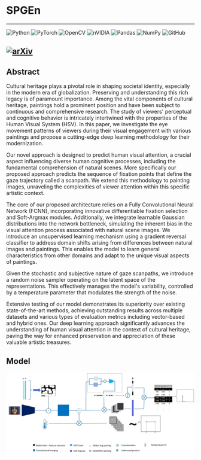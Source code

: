 # SPGEn

---


![Python](https://img.shields.io/badge/python-3670A0?style=for-the-badge&logo=python&logoColor=ffdd54)
![PyTorch](https://img.shields.io/badge/PyTorch-%23EE4C2C.svg?style=for-the-badge&logo=PyTorch&logoColor=white)
![OpenCV](https://img.shields.io/badge/opencv-%23white.svg?style=for-the-badge&logo=opencv&logoColor=white)
![nVIDIA](https://img.shields.io/badge/cuda-000000.svg?style=for-the-badge&logo=nVIDIA&logoColor=green)
![Pandas](https://img.shields.io/badge/pandas-%23150458.svg?style=for-the-badge&logo=pandas&logoColor=white)
![NumPy](https://img.shields.io/badge/numpy-%23013243.svg?style=for-the-badge&logo=numpy&logoColor=white)
![GitHub](https://img.shields.io/badge/github-%23121011.svg?style=for-the-badge&logo=github&logoColor=white)

[![arXiv](https://img.shields.io/badge/arXiv-2209.11338-b31b1b.svg?style=for-the-badge)](https://arxiv.org/abs/2209.11338)
----

## Abstract 
Cultural heritage plays a pivotal role in shaping societal identity, especially in the modern era of globalization. Preserving and understanding this rich legacy is of paramount importance. Among the vital components of cultural heritage, paintings hold a prominent position and have been subject to continuous and comprehensive research. The study of viewers' perceptual and cognitive behavior is intricately intertwined with the properties of the Human Visual System (HSV). In this paper, we investigate the eye movement patterns of viewers during their visual engagement with various paintings and propose a cutting-edge deep learning methodology for their modernization.

Our novel approach is designed to predict human visual attention, a crucial aspect influencing diverse human cognitive processes, including the fundamental comprehension of natural scenes. More specifically our proposed approach predicts the sequence of fixation points that define the gaze trajectory called a scanpath.  We extend this methodology to painting images, unraveling the complexities of viewer attention within this specific artistic context.

The core of our proposed architecture relies on a Fully Convolutional Neural Network (FCNN), incorporating innovative differentiable fixation selection and Soft-Argmax modules. Additionally, we integrate learnable Gaussian distributions into the network bottleneck, simulating the inherent bias in the visual attention process associated with natural scene images. We introduce an unsupervised learning mechanism using a gradient reversal classifier to address domain shifts arising from differences between natural images and paintings. This enables the model to learn general characteristics from other domains and adapt to the unique visual aspects of paintings.

Given the stochastic and subjective nature of gaze scanpaths, we introduce a  random noise sampler operating on the latent space of the representations. This effectively manages the model's variability, controlled by a temperature parameter that modulates the strength of the noise.

Extensive testing of our model demonstrates its superiority over existing state-of-the-art methods, achieving outstanding results across multiple datasets and various types of evaluation metrics including vector-based and hybrid ones. Our deep learning approach significantly advances the understanding of human visual attention in the context of cultural heritage, paving the way for enhanced preservation and appreciation of these valuable artistic treasures.

## Model 
![Model](./static/model.jpg)
